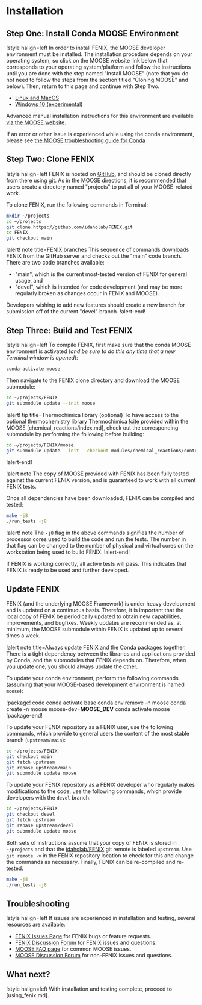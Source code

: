 # Installation

## Step One: Install Conda MOOSE Environment

!style halign=left
In order to install FENIX, the MOOSE developer environment must be installed. The
installation procedure depends on your operating system, so click on the MOOSE
website link below that corresponds to your operating system/platform and follow
the instructions until you are done with the step named "Install MOOSE" (note that
you do not need to follow the steps from the section titled "Cloning MOOSE" and below). Then,
return to this page and continue with Step Two.

- [Linux and MacOS](https://mooseframework.inl.gov/getting_started/installation/conda.html)
- [Windows 10 (experimental)](https://mooseframework.inl.gov/getting_started/installation/windows10.html)

Advanced manual installation instructions for this environment are available
[via the MOOSE website](https://mooseframework.inl.gov/getting_started/installation/index.html).

If an error or other issue is experienced while using the conda environment,
please see [the MOOSE troubleshooting guide for Conda](https://mooseframework.inl.gov/help/troubleshooting.html#condaissues)

## Step Two: Clone FENIX

!style halign=left
FENIX is hosted on [GitHub](https://github.com/idaholab/FENIX), and should be
cloned directly from there using [git](https://git-scm.com/). As in the MOOSE
directions, it is recommended that users create a directory named "projects" to
put all of your MOOSE-related work.

To clone FENIX, run the following commands in Terminal:

```bash
mkdir ~/projects
cd ~/projects
git clone https://github.com/idaholab/FENIX.git
cd FENIX
git checkout main
```

!alert! note title=FENIX branches
This sequence of commands downloads FENIX from the GitHub server and checks
out the "main" code branch. There are two code branches available:

- "main", which is the current most-tested version of FENIX for general usage, and
- "devel", which is intended for code development (and may be more regularly broken
  as changes occur in FENIX and MOOSE).

Developers wishing to add new features should create a new branch for submission
off of the current "devel" branch.
!alert-end!

## Step Three: Build and Test FENIX

!style halign=left
To compile FENIX, first make sure that the conda MOOSE environment is activated
(*and be sure to do this any time that a new Terminal window is opened*):

```bash
conda activate moose
```

Then navigate to the FENIX clone directory and download the MOOSE submodule:

```bash
cd ~/projects/FENIX
git submodule update --init moose
```

!alert! tip title=Thermochimica library (optional)
To have access to the optional thermochemistry library Thermochimica [!cite](piro2013) provided within
the MOOSE [chemical_reactions/index.md], check out the corresponding submodule by performing
the following before building:

```bash
cd ~/projects/FENIX/moose
git submodule update --init --checkout modules/chemical_reactions/contrib/thermochimica
```
!alert-end!

!alert note
The copy of MOOSE provided with FENIX has been fully tested against the current
FENIX version, and is guaranteed to work with all current FENIX tests.

Once all dependencies have been downloaded, FENIX can be compiled and tested:

```bash
make -j8
./run_tests -j8
```

!alert! note
The `-j8` flag in the above commands signifies the number of processor cores used to
build the code and run the tests. The number in that flag can be changed to the
number of physical and virtual cores on the workstation being used to build FENIX.
!alert-end!

If FENIX is working correctly, all active tests will pass. This indicates that
FENIX is ready to be used and further developed.

## Update FENIX

FENIX (and the underlying MOOSE Framework) is under heavy development and is updated on a continuous
basis. Therefore, it is important that the local copy of FENIX be periodically updated to obtain new
capabilities, improvements, and bugfixes. Weekly updates are recommended as, at minimum, the MOOSE
submodule within FENIX is updated up to several times a week.

!alert note title=Always update FENIX and the Conda packages together.
There is a tight dependency between the libraries and applications provided by Conda, and the submodules that FENIX depends on. Therefore, when you update one, you should always update the other.

To update your conda environment, perform the following commands (assuming that your MOOSE-based development environment is named `moose`):

!package! code
conda activate base
conda env remove -n moose
conda create -n moose moose-dev=__MOOSE_DEV__
conda activate moose
!package-end!

To update your FENIX repository as a FENIX user, use the following commands, which provide to general users the content of the most stable branch (`upstream/main`):

```bash
cd ~/projects/FENIX
git checkout main
git fetch upstream
git rebase upstream/main
git submodule update moose
```

To update your FENIX repository as a FENIX developer who regularly makes modifications to the code, use the following commands,
which provide developers with the `devel` branch:

```bash
cd ~/projects/FENIX
git checkout devel
git fetch upstream
git rebase upstream/devel
git submodule update moose
```

Both sets of instructions assume that your copy of FENIX is stored in `~/projects` and that the [idaholab/FENIX](https://github.com/idaholab/FENIX)
git remote is labeled `upstream`. Use `git remote -v` in the FENIX repository location to check for
this and change the commands as necessary. Finally, FENIX can be re-compiled and re-tested.

```bash
make -j8
./run_tests -j8
```

## Troubleshooting

!style halign=left
If issues are experienced in installation and testing, several resources
are available:

- [FENIX Issues Page](https://github.com/idaholab/FENIX/issues) for FENIX bugs or feature requests.
- [FENIX Discussion Forum](https://github.com/idaholab/FENIX/discussions) for FENIX issues and questions.
- [MOOSE FAQ page](https://mooseframework.inl.gov/help/faq/index.html) for common MOOSE issues.
- [MOOSE Discussion Forum](https://github.com/idaholab/moose/discussions) for non-FENIX issues and questions.

## What next?

!style halign=left
With installation and testing complete, proceed to [using_fenix.md].
